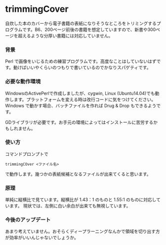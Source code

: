 # trimmingCover
自炊した本のカバーから電子書籍の表紙になりそうなところをトリミングするプログラムです。B6、200ページ前後の書籍を想定していますので、新書や300ページを超えるような分厚い書籍には対応していません。
### 背景
Perl で画像をいじるための練習プログラムです。高度なことはしていないはずです。動けばいいやくらいのつもりで書いているのでかなりスパゲティです。
### 必要な動作環境
WindowsのActivePerlで作成しましたが、cygwin, Linux (Ubuntu14.04)でも動作します。プラットフォームを変える時は改行コードに気をつけてください。
Windows で動かす場合、バッチファイルを作れば Drug & Drop もできるようです。

GDライブラリが必要です。お手元の環境によってはインストールに苦労するかもしれません。
### 使い方
コマンドプロンプトで

`trimmingCOver <ファイル名>` 


で動作します。幾つかの表紙候補となるファイルが出来てくると思います。
### 原理
単純に縦横比で見ています。縦横比が 1.43：1 のものと 1.55:1 のものに対応しています。
現状では、左側に白い余白が出来ても無視しています。
### 今後のアップデート
あまり考えていません。おそらくディープラーニングなんかで領域を切り出す方が効率がいいんじゃないでしょうか。
